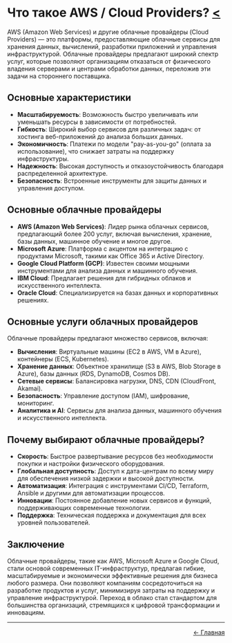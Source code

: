 # Что такое AWS / Cloud Providers? <a href="../">&lt;</a>
AWS (Amazon Web Services) и другие облачные провайдеры (Cloud Providers) — это платформы, предоставляющие облачные сервисы для хранения данных, вычислений, разработки приложений и управления инфраструктурой. Облачные провайдеры предлагают широкий спектр услуг, которые позволяют организациям отказаться от физического владения серверами и центрами обработки данных, переложив эти задачи на стороннего поставщика.

## Основные характеристики
- **Масштабируемость**: Возможность быстро увеличивать или уменьшать ресурсы в зависимости от потребностей.
- **Гибкость**: Широкий выбор сервисов для различных задач: от хостинга веб-приложений до анализа больших данных.
- **Экономичность**: Платежи по модели "pay-as-you-go" (оплата за использование), что снижает затраты на поддержку инфраструктуры.
- **Надежность**: Высокая доступность и отказоустойчивость благодаря распределенной архитектуре.
- **Безопасность**: Встроенные инструменты для защиты данных и управления доступом.

## Основные облачные провайдеры
- **AWS (Amazon Web Services)**: Лидер рынка облачных сервисов, предлагающий более 200 услуг, включая вычисления, хранение, базы данных, машинное обучение и многое другое.
- **Microsoft Azure**: Платформа с акцентом на интеграцию с продуктами Microsoft, такими как Office 365 и Active Directory.
- **Google Cloud Platform (GCP)**: Известен своими мощными инструментами для анализа данных и машинного обучения.
- **IBM Cloud**: Предлагает решения для гибридных облаков и искусственного интеллекта.
- **Oracle Cloud**: Специализируется на базах данных и корпоративных решениях.

## Основные услуги облачных провайдеров
Облачные провайдеры предлагают множество сервисов, включая:
- **Вычисления**: Виртуальные машины (EC2 в AWS, VM в Azure), контейнеры (ECS, Kubernetes).
- **Хранение данных**: Объектное хранилище (S3 в AWS, Blob Storage в Azure), базы данных (RDS, DynamoDB, Cosmos DB).
- **Сетевые сервисы**: Балансировка нагрузки, DNS, CDN (CloudFront, Akamai).
- **Безопасность**: Управление доступом (IAM), шифрование, мониторинг.
- **Аналитика и AI**: Сервисы для анализа данных, машинного обучения и искусственного интеллекта.

## Почему выбирают облачные провайдеры?
- **Скорость**: Быстрое развертывание ресурсов без необходимости покупки и настройки физического оборудования.
- **Глобальная доступность**: Доступ к дата-центрам по всему миру для обеспечения низкой задержки и высокой доступности.
- **Автоматизация**: Интеграция с инструментами CI/CD, Terraform, Ansible и другими для автоматизации процессов.
- **Инновации**: Постоянное добавление новых сервисов и функций, поддерживающих современные технологии.
- **Поддержка**: Техническая поддержка и документация для всех уровней пользователей.

## Заключение
Облачные провайдеры, такие как AWS, Microsoft Azure и Google Cloud, стали основой современных IT-инфраструктур, предлагая гибкие, масштабируемые и экономически эффективные решения для бизнеса любого размера. Они позволяют компаниям сосредоточиться на разработке продуктов и услуг, минимизируя затраты на поддержку и управление инфраструктурой. Переход в облако стал стандартом для большинства организаций, стремящихся к цифровой трансформации и инновациям.

---
<p align="right">
<a href="../">← Главная</a>
</p>